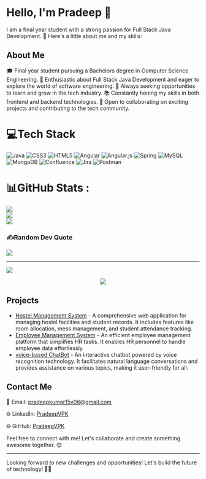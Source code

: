 Hello, I'm Pradeep 👋
=========================


I am a final year student with a strong passion for Full Stack Java Development. 🚀 Here's a little about me and my skills:

About Me
--------

🎓 Final year student pursuing a Bachelors degree in Computer Science Engineering.
💼 Enthusiastic about Full Stack Java Development and eager to explore the world of software engineering.
🌱 Always seeking opportunities to learn and grow in the tech industry.
📚 Constantly honing my skills in both frontend and backend technologies.
🤝 Open to collaborating on exciting projects and contributing to the tech community.

# 💻Tech Stack
![Java](https://img.shields.io/badge/java-%23ED8B00.svg?style=plastic&logo=java&logoColor=white) ![CSS3](https://img.shields.io/badge/css3-%231572B6.svg?style=plastic&logo=css3&logoColor=white) ![HTML5](https://img.shields.io/badge/html5-%23E34F26.svg?style=plastic&logo=html5&logoColor=white) ![Angular](https://img.shields.io/badge/angular-%23DD0031.svg?style=plastic&logo=angular&logoColor=white) ![Angular.js](https://img.shields.io/badge/angular.js-%23E23237.svg?style=plastic&logo=angularjs&logoColor=white) ![Spring](https://img.shields.io/badge/spring-%236DB33F.svg?style=plastic&logo=spring&logoColor=white) ![MySQL](https://img.shields.io/badge/mysql-%2300f.svg?style=plastic&logo=mysql&logoColor=white) ![MongoDB](https://img.shields.io/badge/MongoDB-%234ea94b.svg?style=plastic&logo=mongodb&logoColor=white) ![Confluence](https://img.shields.io/badge/confluence-%23172BF4.svg?style=plastic&logo=confluence&logoColor=white) ![Jira](https://img.shields.io/badge/jira-%230A0FFF.svg?style=plastic&logo=jira&logoColor=white) ![Postman](https://img.shields.io/badge/Postman-FF6C37?style=plastic&logo=postman&logoColor=white)
# 📊GitHub Stats :
![](https://github-readme-stats.vercel.app/api?username=pradeepvpk&theme=highcontrast&hide_border=false&include_all_commits=true&count_private=true)<br/>
![](https://github-readme-streak-stats.herokuapp.com/?user=pradeepvpk&theme=highcontrast&hide_border=false)<br/>
![](https://github-readme-stats.vercel.app/api/top-langs/?username=pradeepvpk&theme=highcontrast&hide_border=false&include_all_commits=true&count_private=true&layout=compact)

### ✍️Random Dev Quote
![](https://quotes-github-readme.vercel.app/api?type=horizontal&theme=dark)

---
[![](https://visitcount.itsvg.in/api?id=pradeepvpk&icon=0&color=12)](https://visitcount.itsvg.in)









<p  align="center">
<img src="https://user-images.githubusercontent.com/73097560/115834477-dbab4500-a447-11eb-908a-139a6edaec5c.gif"> 
                  
  <br>


Projects
--------

-   [Hostel Management System](https://github.com/PradeepVPK/HostelManagementSystem) - A comprehensive web application for managing hostel facilities and student records. It includes features like room allocation, mess management, and student attendance tracking.
-   [Employee Management System](https://github.com/PradeepVPK/EmployeeManagementSystem) - An efficient employee management platform that simplifies HR tasks. It enables HR personnel to handle employee data effortlessly.
-   [voice-based ChatBot](https://github.com/PradeepVPK/VoiceBot) - An interactive chatbot powered by voice recognition technology. It facilitates natural language conversations and provides assistance on various topics, making it user-friendly for all.


Contact Me
----------

📧 Email: <pradeepkumar15v06@gmail.com>

🌐 LinkedIn: [PradeepVPK](https://www.linkedin.com/in/pradeepvpk/)

🌐 GitHub: [PradeepVPK](https://github.com/PradeepVPK)

Feel free to connect with me! Let's collaborate and create something awesome together. 😊

* * * * *

Looking forward to new challenges and opportunities! Let's build the future of technology! 🚀🌟

